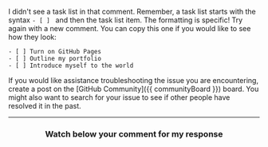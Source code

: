 I didn't see a task list in that comment. Remember, a task list starts with the syntax `- [ ] ` and then the task list item. The formatting is specific! Try again with a new comment. You can copy this one if you would like to see how they look:

```
- [ ] Turn on GitHub Pages
- [ ] Outline my portfolio
- [ ] Introduce myself to the world
```

If you would like assistance troubleshooting the issue you are encountering, create a post on the [GitHub Community]({{ communityBoard }}) board. You might also want to search for your issue to see if other people have resolved it in the past.

<hr>
<h3 align="center">Watch below your comment for my response</h3>
